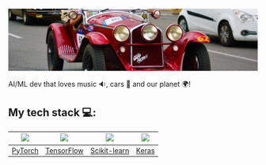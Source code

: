 ![Alfa Romeo 6C 1750 Gran Sport 1000Miglia](Alfa%20Romeo%206C%201750%20Gran%20Sport%201000Miglia.jfif "Alfa Romeo 6C 1750 Gran Sport 1000Miglia")

AI/ML dev that loves music :sound:, cars :car: and our planet :earth_africa:! 

## My tech stack :computer::

| <img src="https://upload.wikimedia.org/wikipedia/commons/thumb/9/96/Pytorch_logo.png/220px-Pytorch_logo.png" width="100"> | <img src="https://upload.wikimedia.org/wikipedia/commons/thumb/1/11/TensorFlowLogo.svg/200px-TensorFlowLogo.svg.png" width="100"> | <img src="https://upload.wikimedia.org/wikipedia/commons/thumb/0/05/Scikit_learn_logo_small.svg/220px-Scikit_learn_logo_small.svg.png" width="100"> | <img src="https://upload.wikimedia.org/wikipedia/commons/thumb/a/ae/Keras_logo.svg/220px-Keras_logo.svg.png" width="100"> |
|-----------------------------------------------------------------------------------------------------------------------------------------|-----------------------------------------------------------------------------------------------------------------------------------------------|-----------------------------------------------------------------------------------------------------------------------------------------------|-----------------------------------------------------------------------------------------------------------------------------------|
| [PyTorch](https://pytorch.org/) | [TensorFlow](https://www.tensorflow.org/) | [Scikit-learn](https://scikit-learn.org/) | [Keras](https://keras.io/) |
